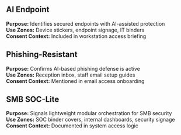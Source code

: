 ## AI Endpoint
**Purpose:** Identifies secured endpoints with AI-assisted protection  
**Use Zones:** Device stickers, endpoint signage, IT binders  
**Consent Context:** Included in workstation access briefing  

## Phishing-Resistant
**Purpose:** Confirms AI-based phishing defense is active  
**Use Zones:** Reception inbox, staff email setup guides  
**Consent Context:** Mentioned in email access onboarding  

## SMB SOC-Lite
**Purpose:** Signals lightweight modular orchestration for SMB security  
**Use Zones:** SOC binder covers, internal dashboards, security signage  
**Consent Context:** Documented in system access logic
